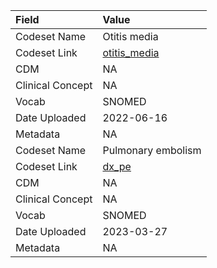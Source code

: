 |Field            |Value              |
|:----------------|:------------------|
|Codeset Name     |Otitis media       |
|Codeset Link     |[otitis_media](https://github.com/PEDSnet/Variable-Dictionary/blob/main/conditions/otitis_media.csv)|
|CDM              |NA                 |
|Clinical Concept |NA                 |
|Vocab            |SNOMED             |
|Date Uploaded    |2022-06-16         |
|Metadata         |NA                 |
|Codeset Name     |Pulmonary embolism |
|Codeset Link     |[dx_pe](https://github.com/PEDSnet/Variable-Dictionary/blob/main/conditions/dx_pe.csv)|
|CDM              |NA                 |
|Clinical Concept |NA                 |
|Vocab            |SNOMED             |
|Date Uploaded    |2023-03-27         |
|Metadata         |NA                 |

